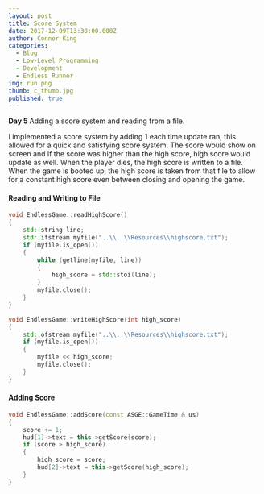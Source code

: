 ```yaml
---
layout: post
title: Score System
date: 2017-12-09T13:30:00.000Z
author: Connor King
categories:
  - Blog
  - Low-Level Programming
  - Development
  - Endless Runner
img: run.png
thumb: c_thumb.jpg
published: true
---
```


<b>Day 5 </b>Adding a score system and reading from a file.<!--more-->

I implemented a score system by adding 1 each time update ran, this allowed for a quick and satisfying score system. The score would show on screen and if the score was higher than the high score, high score would update as well. When the player dies, the high score is written to a file. When the game is booted up, the high score is taken from that file to allow for a constant high score even between closing and opening the game. 

#### Reading and Writing to File
```C++
void EndlessGame::readHighScore()
{
	std::string line;
	std::ifstream myfile("..\\..\\Resources\\highscore.txt");
	if (myfile.is_open())
	{
		while (getline(myfile, line))
		{
			high_score = std::stoi(line);
		}
		myfile.close();
	}
}

void EndlessGame::writeHighScore(int high_score)
{
	std::ofstream myfile("..\\..\\Resources\\highscore.txt");
	if (myfile.is_open())
	{
		myfile << high_score;
		myfile.close();
	}
}
```

#### Adding Score
```C++
void EndlessGame::addScore(const ASGE::GameTime & us)
{
	score += 1;
	hud[1]->text = this->getScore(score);
	if (score > high_score)
	{
		high_score = score;
		hud[2]->text = this->getScore(high_score);
	}
}
```